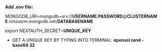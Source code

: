 **Add .env file:**

MONGODB_URI=mongodb+srv://**USERNAME**:**PASSWORD**@**CLUSTERNAME**.nmxxsrm.mongodb.net/**DATABASENAME**

export NEXTAUTH_SECRET=**UNIQUE_KEY**

* GET A UNIQUE KEY BY TYPING INTO TERMINAL: **openssl rand -base64 32** 
